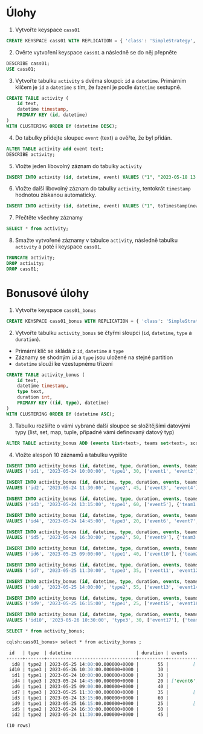 # Úlohy
1. Vytvořte keyspace `cass01`
```sql
CREATE KEYSPACE cass01 WITH REPLICATION = { 'class': 'SimpleStrategy', 'replication_factor': 1};
```

2. Ověrte vytvoření keyspace `cass01` a následně se do něj přepněte
```sql
DESCRIBE cass01;
USE cass01;
```

3. Vytvořte tabulku `activity` s dvěma sloupci: `id` a `datetime`. Primárním klíčem je `id` a `datetime` s tím, že řazení je podle `datetime` sestupně.

```sql
CREATE TABLE activity (
    id text,
    datetime timestamp,
    PRIMARY KEY (id, datetime)
) 
WITH CLUSTERING ORDER BY (datetime DESC);
```

4. Do tabulky přidejte sloupec `event` (text) a ověřte, že byl přidán.
```sql
ALTER TABLE activity add event text;
DESCRIBE activity;
```

5. Vložte jeden libovolný záznam do tabulky `activity`
```sql
INSERT INTO activity (id, datetime, event) VALUES ("1", "2023-05-18 13:14:15", "Initialized");
```

6. Vložte další libovolný záznam do tabulky `activity`, tentokrát `timestamp` hodnotou získanou automaticky.
```sql
INSERT INTO activity (id, datetime, event) VALUES ("1", toTimestamp(now()), "Initialized 2");
```

7. Přečtěte všechny záznamy
```sql
SELECT * from activity;
```

8. Smažte vytvořené záznamy v tabulce `activity`, následně tabulku `activity` a poté i keyspace `cass01`.
```sql
TRUNCATE activity;
DROP activity;
DROP cass01;
```

# Bonusové úlohy

1. Vytvořte keyspace `cass01_bonus`
```sql
CREATE KEYSPACE cass01_bonus WITH REPLICATION = { 'class': 'SimpleStrategy', 'replication_factor': 1};
```

2. Vytvořte tabulku `activity_bonus` se čtyřmi sloupci (`id`, `datetime`, `type` a `duration`). 
- Primární klíč se skládá z `id`, `datetime` a `type`
- Záznamy se shodným `id` a `type` jsou uložené na stejné partition
- `datetime` slouží ke vzestupnému třízení
```sql
CREATE TABLE activity_bonus (
    id text,
    datetime timestamp,
    type text,
    duration int,
    PRIMARY KEY ((id, type), datetime)
)
WITH CLUSTERING ORDER BY (datetime ASC);
```

3. Tabulku rozšiřte o vámi vybrané další sloupce se složitějšími datovými typy (list, set, map, tuple, připadné vámi definovaný datový typ)
```sql
ALTER TABLE activity_bonus ADD (events list<text>, teams set<text>, scores tuple<int, int>)
```

4. Vložte alespoň 10 záznamů a tabulku vypište
```sql
INSERT INTO activity_bonus (id, datetime, type, duration, events, teams, scores)
VALUES ('id1', '2023-05-24 10:00:00', 'type1', 30, ['event1', 'event2'], {'team1', 'team2'}, (5, 3));

INSERT INTO activity_bonus (id, datetime, type, duration, events, teams, scores)
VALUES ('id2', '2023-05-24 11:30:00', 'type2', 45, ['event3', 'event4'], {'team3', 'team4'}, (2, 2));

INSERT INTO activity_bonus (id, datetime, type, duration, events, teams, scores)
VALUES ('id3', '2023-05-24 13:15:00', 'type1', 60, ['event5'], {'team1'}, (1, 0));

INSERT INTO activity_bonus (id, datetime, type, duration, events, teams, scores)
VALUES ('id4', '2023-05-24 14:45:00', 'type3', 20, ['event6', 'event7', 'event8'], {'team5'}, (0, 1));

INSERT INTO activity_bonus (id, datetime, type, duration, events, teams, scores)
VALUES ('id5', '2023-05-24 16:30:00', 'type2', 50, ['event9'], {'team3', 'team4'}, (3, 2));

INSERT INTO activity_bonus (id, datetime, type, duration, events, teams, scores)
VALUES ('id6', '2023-05-25 09:00:00', 'type1', 40, ['event10'], {'team2'}, (4, 4));

INSERT INTO activity_bonus (id, datetime, type, duration, events, teams, scores)
VALUES ('id7', '2023-05-25 11:30:00', 'type3', 35, ['event11', 'event12'], {'team6', 'team7'}, (1, 2));

INSERT INTO activity_bonus (id, datetime, type, duration, events, teams, scores)
VALUES ('id8', '2023-05-25 14:00:00', 'type2', 55, ['event13', 'event14'], {'team4'}, (2, 3));

INSERT INTO activity_bonus (id, datetime, type, duration, events, teams, scores)
VALUES ('id9', '2023-05-25 16:15:00', 'type1', 25, ['event15', 'event16'], {'team1', 'team2'}, (3, 1));

INSERT INTO activity_bonus (id, datetime, type, duration, events, teams, scores)
VALUES ('id10', '2023-05-26 10:30:00', 'type3', 30, ['event17'], {'team7'}, (1, 0));

SELECT * from activity_bonus;
```

```md
cqlsh:cass01_bonus> select * from activity_bonus ;

 id   | type  | datetime                        | duration | events                         | scores | teams
------+-------+---------------------------------+----------+--------------------------------+--------+--------------------
  id8 | type2 | 2023-05-25 14:00:00.000000+0000 |       55 |         ['event13', 'event14'] | (2, 3) |          {'team4'}
 id10 | type3 | 2023-05-26 10:30:00.000000+0000 |       30 |                    ['event17'] | (1, 0) |          {'team7'}
  id1 | type1 | 2023-05-24 10:00:00.000000+0000 |       30 |           ['event1', 'event2'] | (5, 3) | {'team1', 'team2'}
  id4 | type3 | 2023-05-24 14:45:00.000000+0000 |       20 | ['event6', 'event7', 'event8'] | (0, 1) |          {'team5'}
  id6 | type1 | 2023-05-25 09:00:00.000000+0000 |       40 |                    ['event10'] | (4, 4) |          {'team2'}
  id7 | type3 | 2023-05-25 11:30:00.000000+0000 |       35 |         ['event11', 'event12'] | (1, 2) | {'team6', 'team7'}
  id3 | type1 | 2023-05-24 13:15:00.000000+0000 |       60 |                     ['event5'] | (1, 0) |          {'team1'}
  id9 | type1 | 2023-05-25 16:15:00.000000+0000 |       25 |         ['event15', 'event16'] | (3, 1) | {'team1', 'team2'}
  id5 | type2 | 2023-05-24 16:30:00.000000+0000 |       50 |                     ['event9'] | (3, 2) | {'team3', 'team4'}
  id2 | type2 | 2023-05-24 11:30:00.000000+0000 |       45 |           ['event3', 'event4'] | (2, 2) | {'team3', 'team4'}

(10 rows)
```